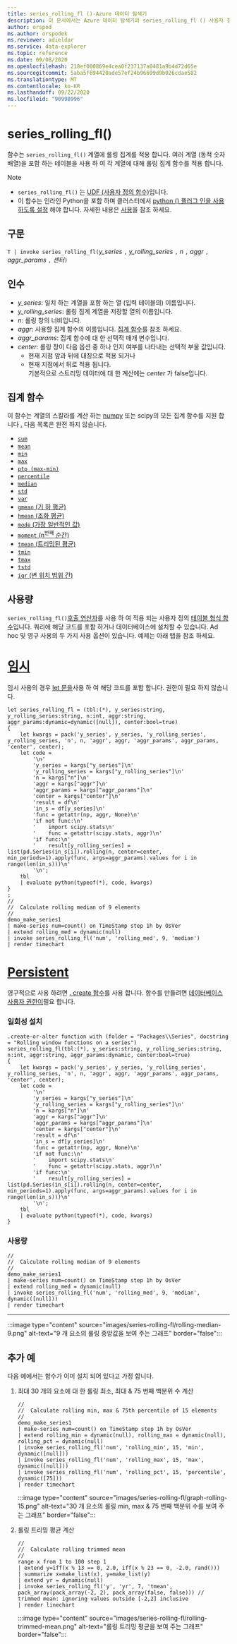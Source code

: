 ```yaml
---
title: series_rolling_fl ()-Azure 데이터 탐색기
description: 이 문서에서는 Azure 데이터 탐색기의 series_rolling_fl () 사용자 정의 함수에 대해 설명 합니다.
author: orspod
ms.author: orspodek
ms.reviewer: adieldar
ms.service: data-explorer
ms.topic: reference
ms.date: 09/08/2020
ms.openlocfilehash: 218ef000869e4cea0f237137a0481a9b4d72d65e
ms.sourcegitcommit: 5aba5f694420ade57ef24b96699d9b026cdae582
ms.translationtype: MT
ms.contentlocale: ko-KR
ms.lasthandoff: 09/22/2020
ms.locfileid: "90998996"
---
```

# <a name="series_rolling_fl"></a>series_rolling_fl()


함수는 `series_rolling_fl()` 계열에 롤링 집계를 적용 합니다. 여러 계열 (동적 숫자 배열)을 포함 하는 테이블을 사용 하 여 각 계열에 대해 롤링 집계 함수를 적용 합니다.

> [!NOTE]
> * `series_rolling_fl()` 는 [UDF (사용자 정의 함수)](../query/functions/user-defined-functions.md)입니다.
> * 이 함수는 인라인 Python을 포함 하며 클러스터에서 [python () 플러그 인을 사용 하도록 설정](../query/pythonplugin.md#enable-the-plugin) 해야 합니다. 자세한 내용은 [사용](#usage)을 참조 하세요.

## <a name="syntax"></a>구문

`T | invoke series_rolling_fl(`*y_series* `,` *y_rolling_series* `,` *n* `,` *aggr* `,` *aggr_params* `,` *센터*`)`

## <a name="arguments"></a>인수

* *y_series*: 일치 하는 계열을 포함 하는 열 (입력 테이블의) 이름입니다.
* *y_rolling_series*: 롤링 집계 계열을 저장할 열의 이름입니다.
* *n*: 롤링 창의 너비입니다.
* *aggr*: 사용할 집계 함수의 이름입니다. [집계 함수](#aggregation-functions)를 참조 하세요.
* *aggr_params*: 집계 함수에 대 한 선택적 매개 변수입니다.
* *center*: 롤링 창이 다음 옵션 중 하나 인지 여부를 나타내는 선택적 부울 값입니다.
    * 현재 지점 앞과 뒤에 대칭으로 적용 되거나 
    * 현재 지점에서 뒤로 적용 됩니다. <br>
    기본적으로 스트리밍 데이터에 대 한 계산에는 *center* 가 false입니다.

## <a name="aggregation-functions"></a>집계 함수

이 함수는 계열의 스칼라를 계산 하는 [numpy](https://numpy.org/) 또는 scipy의 모든 집계 함수를 지원 합니다 [.](https://docs.scipy.org/doc/scipy/reference/stats.html#module-scipy.stats) 다음 목록은 완전 하지 않습니다.

* [`sum`](https://numpy.org/doc/stable/reference/generated/numpy.sum.html#numpy.sum) 
* [`mean`](https://numpy.org/doc/stable/reference/generated/numpy.mean.html?highlight=mean#numpy.mean)
* [`min`](https://numpy.org/doc/stable/reference/generated/numpy.amin.html#numpy.amin)
* [`max`](https://numpy.org/doc/stable/reference/generated/numpy.amax.html)
* [`ptp (max-min)`](https://numpy.org/doc/stable/reference/generated/numpy.ptp.html)
* [`percentile`](https://numpy.org/doc/stable/reference/generated/numpy.percentile.html)
* [`median`](https://numpy.org/doc/stable/reference/generated/numpy.median.html)
* [`std`](https://numpy.org/doc/stable/reference/generated/numpy.std.html)
* [`var`](https://numpy.org/doc/stable/reference/generated/numpy.var.html)
* [`gmean` (기 하 평균)](https://docs.scipy.org/doc/scipy/reference/generated/scipy.stats.gmean.html)
* [`hmean` (조화 평균)](https://docs.scipy.org/doc/scipy/reference/generated/scipy.stats.hmean.html)
* [`mode` (가장 일반적인 값)](https://docs.scipy.org/doc/scipy/reference/generated/scipy.stats.mode.html)
* [`moment` (n<sup>번째</sup> 순간)](https://docs.scipy.org/doc/scipy/reference/generated/scipy.stats.moment.html)
* [`tmean` (트리밍된 평균)](https://docs.scipy.org/doc/scipy/reference/generated/scipy.stats.tmean.html)
* [`tmin`](https://docs.scipy.org/doc/scipy/reference/generated/scipy.stats.tmin.html) 
* [`tmax`](https://docs.scipy.org/doc/scipy/reference/generated/scipy.stats.tmax.html)
* [`tstd`](https://docs.scipy.org/doc/scipy/reference/generated/scipy.stats.tstd.html)
* [`iqr` (변 위치 범위 간)](https://docs.scipy.org/doc/scipy/reference/generated/scipy.stats.iqr.html) 

## <a name="usage"></a>사용량

`series_rolling_fl()`[호출 연산자](../query/invokeoperator.md)를 사용 하 여 적용 되는 사용자 정의 [테이블 형식 함수](../query/functions/user-defined-functions.md#tabular-function)입니다. 쿼리에 해당 코드를 포함 하거나 데이터베이스에 설치할 수 있습니다. Ad hoc 및 영구 사용의 두 가지 사용 옵션이 있습니다. 예제는 아래 탭을 참조 하세요.

# <a name="ad-hoc"></a>[임시](#tab/adhoc)

임시 사용의 경우 [let 문을](../query/letstatement.md)사용 하 여 해당 코드를 포함 합니다. 권한이 필요 하지 않습니다.

<!-- csl: https://help.kusto.windows.net:443/Samples -->
```kusto
let series_rolling_fl = (tbl:(*), y_series:string, y_rolling_series:string, n:int, aggr:string, aggr_params:dynamic=dynamic([null]), center:bool=true)
{
    let kwargs = pack('y_series', y_series, 'y_rolling_series', y_rolling_series, 'n', n, 'aggr', aggr, 'aggr_params', aggr_params, 'center', center);
    let code =
        '\n'
        'y_series = kargs["y_series"]\n'
        'y_rolling_series = kargs["y_rolling_series"]\n'
        'n = kargs["n"]\n'
        'aggr = kargs["aggr"]\n'
        'aggr_params = kargs["aggr_params"]\n'
        'center = kargs["center"]\n'
        'result = df\n'
        'in_s = df[y_series]\n'
        'func = getattr(np, aggr, None)\n'
        'if not func:\n'
        '    import scipy.stats\n'
        '    func = getattr(scipy.stats, aggr)\n'
        'if func:\n'
        '    result[y_rolling_series] = list(pd.Series(in_s[i]).rolling(n, center=center, min_periods=1).apply(func, args=aggr_params).values for i in range(len(in_s)))\n'
        '\n';
    tbl
    | evaluate python(typeof(*), code, kwargs)
}
;
//
//  Calculate rolling median of 9 elements
//
demo_make_series1
| make-series num=count() on TimeStamp step 1h by OsVer
| extend rolling_med = dynamic(null)
| invoke series_rolling_fl('num', 'rolling_med', 9, 'median')
| render timechart
```

# <a name="persistent"></a>[Persistent](#tab/persistent)

영구적으로 사용 하려면 [. create 함수](../management/create-function.md)를 사용 합니다. 함수를 만들려면 [데이터베이스 사용자 권한이](../management/access-control/role-based-authorization.md)필요 합니다.

### <a name="one-time-installation"></a>일회성 설치

<!-- csl: https://help.kusto.windows.net:443/Samples -->
```kusto
.create-or-alter function with (folder = "Packages\\Series", docstring = "Rolling window functions on a series")
series_rolling_fl(tbl:(*), y_series:string, y_rolling_series:string, n:int, aggr:string, aggr_params:dynamic, center:bool=true)
{
    let kwargs = pack('y_series', y_series, 'y_rolling_series', y_rolling_series, 'n', n, 'aggr', aggr, 'aggr_params', aggr_params, 'center', center);
    let code =
        '\n'
        'y_series = kargs["y_series"]\n'
        'y_rolling_series = kargs["y_rolling_series"]\n'
        'n = kargs["n"]\n'
        'aggr = kargs["aggr"]\n'
        'aggr_params = kargs["aggr_params"]\n'
        'center = kargs["center"]\n'
        'result = df\n'
        'in_s = df[y_series]\n'
        'func = getattr(np, aggr, None)\n'
        'if not func:\n'
        '    import scipy.stats\n'
        '    func = getattr(scipy.stats, aggr)\n'
        'if func:\n'
        '    result[y_rolling_series] = list(pd.Series(in_s[i]).rolling(n, center=center, min_periods=1).apply(func, args=aggr_params).values for i in range(len(in_s)))\n'
        '\n';
    tbl
    | evaluate python(typeof(*), code, kwargs)
}
```

### <a name="usage"></a>사용량

<!-- csl: https://help.kusto.windows.net:443/Samples -->
```kusto
//
//  Calculate rolling median of 9 elements
//
demo_make_series1
| make-series num=count() on TimeStamp step 1h by OsVer
| extend rolling_med = dynamic(null)
| invoke series_rolling_fl('num', 'rolling_med', 9, 'median', dynamic([null]))
| render timechart
```

---

:::image type="content" source="images/series-rolling-fl/rolling-median-9.png" alt-text="9 개 요소의 롤링 중앙값을 보여 주는 그래프" border="false":::

## <a name="additional-examples"></a>추가 예

다음 예에서는 함수가 이미 설치 되어 있다고 가정 합니다.

1. 최대 30 개의 요소에 대 한 롤링 최소, 최대 & 75 번째 백분위 수 계산
    
    <!-- csl: https://help.kusto.windows.net:443/Samples -->
    ```kusto
    //
    //  Calculate rolling min, max & 75th percentile of 15 elements
    //
    demo_make_series1
    | make-series num=count() on TimeStamp step 1h by OsVer
    | extend rolling_min = dynamic(null), rolling_max = dynamic(null), rolling_pct = dynamic(null)
    | invoke series_rolling_fl('num', 'rolling_min', 15, 'min', dynamic([null]))
    | invoke series_rolling_fl('num', 'rolling_max', 15, 'max', dynamic([null]))
    | invoke series_rolling_fl('num', 'rolling_pct', 15, 'percentile', dynamic([75]))
    | render timechart
    ```
    
    :::image type="content" source="images/series-rolling-fl/graph-rolling-15.png" alt-text="30 개 요소의 롤링 min, max & 75 번째 백분위 수를 보여 주는 그래프" border="false":::

1. 롤링 트리밍 평균 계산
        
    <!-- csl: https://help.kusto.windows.net:443/Samples -->
    ```kusto
    //
    //  Calculate rolling trimmed mean
    //
    range x from 1 to 100 step 1
    | extend y=iff(x % 13 == 0, 2.0, iff(x % 23 == 0, -2.0, rand()))
    | summarize x=make_list(x), y=make_list(y)
    | extend yr = dynamic(null)
    | invoke series_rolling_fl('y', 'yr', 7, 'tmean', pack_array(pack_array(-2, 2), pack_array(false, false))) //  trimmed mean: ignoring values outside [-2,2] inclusive
    | render linechart
    ```
    
    :::image type="content" source="images/series-rolling-fl/rolling-trimmed-mean.png" alt-text="롤링 트리밍 평균을 보여 주는 그래프" border="false":::
    
